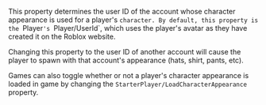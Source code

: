 This property determines the user ID of the account whose character
appearance is used for a player's
`character. By default, this property is the `Player`'s `Player/UserId`,
which uses the player's avatar as they have created it on the Roblox
website.

Changing this property to the user ID of another account will cause the
player to spawn with that account's appearance (hats, shirt, pants, etc).

Games can also toggle whether or not a player's character appearance is
loaded in game by changing the `StarterPlayer/LoadCharacterAppearance`
property.